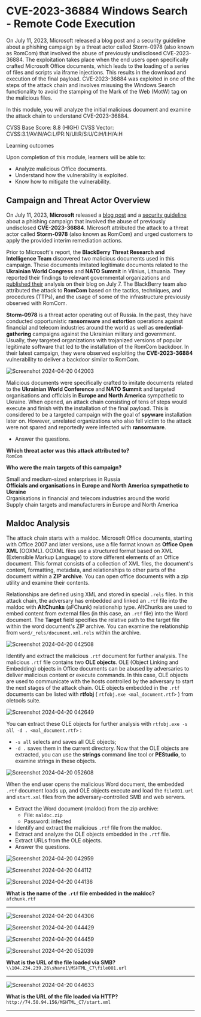# CVE-2023-36884 Windows Search - Remote Code Execution

On July 11, 2023, Microsoft released a blog post and a security guideline about a phishing campaign by a threat actor called Storm-0978 (also known as RomCom) that involved the abuse of previously undisclosed CVE-2023-36884. The exploitation takes place when the end users open specifically crafted Microsoft Office documents, which leads to the loading of a series of files and scripts via iframe injections. This results in the download and execution of the final payload. CVE-2023-36884 was exploited in one of the steps of the attack chain and involves misusing the Windows Search functionality to avoid the stamping of the Mark of the Web (MotW) tag on the malicious files.

In this module, you will analyze the initial malicious document and examine the attack chain to understand CVE-2023-36884.

CVSS Base Score: 8.8 (HIGH)
CVSS Vector: CVSS:3.1/AV:N/AC:L/PR:N/UI:R/S:U/C:H/I:H/A:H

Learning outcomes

Upon completion of this module, learners will be able to:

- Analyze malicious Office documents.
- Understand how the vulnerability is exploited.
- Know how to mitigate the vulnerability.

## Campaign and Threat Actor Overview

On July 11, 2023, **Microsoft** released a [blog post](https://www.microsoft.com/en-us/security/blog/2023/07/11/storm-0978-attacks-reveal-financial-and-espionage-motives/) and a [security guideline](https://msrc.microsoft.com/update-guide/vulnerability/CVE-2023-36884) about a phishing campaign that involved the abuse of previously undisclosed **CVE-2023-36884**. Microsoft attributed the attack to a threat actor called **Storm-0978** (also known as RomCom) and urged customers to apply the provided interim remediation actions.

Prior to Microsoft's report, the **BlackBerry Threat Research and Intelligence Team** discovered two malicious documents used in this campaign. These documents imitated legitimate documents related to the **Ukrainian World Congress** and **NATO Summit** in Vilnius, Lithuania. They reported their findings to relevant governmental organizations and [published their](https://blogs.blackberry.com/en/2023/07/romcom-targets-ukraine-nato-membership-talks-at-nato-summit) analysis on their blog on July 7. The BlackBerry team also attributed the attack to **RomCom** based on the tactics, techniques, and procedures (TTPs), and the usage of some of the infrastructure previously observed with RomCom.

**Storm-0978** is a threat actor operating out of Russia. In the past, they have conducted opportunistic **ransomware** and **extortion** operations against financial and telecom industries around the world as well as **credential-gathering** campaigns against the Ukrainian military and government. Usually, they targeted organizations with trojanized versions of popular legitimate software that led to the installation of the RomCom backdoor. In their latest campaign, they were observed exploiting the **CVE-2023-36884** vulnerability to deliver a backdoor similar to RomCom.

![Screenshot 2024-04-20 042003](https://github.com/acibojbp/RangeForce-Community/assets/164168280/11f12f06-4f0d-4813-aa48-14f2d6c2e378)

Malicious documents were specifically crafted to imitate documents related to the **Ukrainian World Conference** and **NATO Summit** and targeted organisations and officials in **Europe and North America** sympathetic to Ukraine. When opened, an attack chain consisting of tens of steps would execute and finish with the installation of the final payload. This is considered to be a targeted campaign with the goal of **spyware** installation later on. However, unrelated organizations who also fell victim to the attack were not spared and reportedly were infected with **ransomware**.

- Answer the questions.

**Which threat actor was this attack attributed to?**  
`RomCom`

**Who were the main targets of this campaign?**

Small and medium-sized enterprises in Russia  
**Officials and organisations in Europe and North America sympathetic to Ukraine**  
Organisations in financial and telecom industries around the world  
Supply chain targets and manufacturers in Europe and North America  

## Maldoc Analysis

The attack chain starts with a maldoc. Microsoft Office documents, starting with Office 2007 and later versions, use a file format known as **Office Open XML** (OOXML). OOXML files use a structured format based on XML (Extensible Markup Language) to store different elements of an Office document. This format consists of a collection of XML files, the document's content, formatting, metadata, and relationships to other parts of the document within a **ZIP archive**. You can open office documents with a zip utility and examine their contents.

Relationships are defined using XML and stored in special `.rels` files. In this attack chain, the adversary has embedded and linked an `.rtf` file into the maldoc with **AltChunks** (aFChunk) relationship type. AltChunks are used to embed content from external files (in this case, an `.rtf` file) into the Word document. The **Target** field specifies the relative path to the target file within the word document's ZIP archive. You can examine the relationship from `word/_rels/document.xml.rels` within the archive.

![Screenshot 2024-04-20 042508](https://github.com/acibojbp/RangeForce-Community/assets/164168280/bae6a7ef-a445-4229-935a-fe1f6ca5e800)

Identify and extract the malicious `.rtf` document for further analysis. The malicious `.rtf` file contains two **OLE objects**. OLE (Object Linking and Embedding) objects in Office documents can be abused by adversaries to deliver malicious content or execute commands. In this case, OLE objects are used to communicate with the hosts controlled by the adversary to start the next stages of the attack chain. OLE objects embedded in the `.rtf` documents can be listed with **rtfobj** ( `rtfobj.exe <mal_document.rtf>` ) from oletools suite.

![Screenshot 2024-04-20 042649](https://github.com/acibojbp/RangeForce-Community/assets/164168280/c0d086f2-dac2-4fff-bbb5-42b1ce80fc80)

You can extract these OLE objects for further analysis with `rtfobj.exe -s all -d . <mal_document.rtf>` :

- `-s all` selects and saves all OLE objects;
- `-d .` saves them in the current directory.
Now that the OLE objects are extracted, you can use the **strings** command line tool or **PEStudio**, to examine strings in these objects.

![Screenshot 2024-04-20 052608](https://github.com/acibojbp/RangeForce-Community/assets/164168280/767386bd-8336-4ca6-a714-6aa6199d03d2)

When the end user opens the malicious Word document, the embedded `.rtf` document loads up, and OLE objects execute and load the `file001.url` and `start.xml` files from the adversary-controlled SMB and web servers.

- Extract the Word document (maldoc) from the zip archive:
	- File: `maldoc.zip`
	- Password: infected
- Identify and extract the malicious `.rtf` file from the maldoc.
- Extract and analyze the OLE objects embedded in the `.rtf` file.
- Extract URLs from the OLE objects.
- Answer the questions.

![Screenshot 2024-04-20 042959](https://github.com/acibojbp/RangeForce-Community/assets/164168280/056b27ff-63bc-4cdb-9824-f5c399046dd9)

![Screenshot 2024-04-20 044112](https://github.com/acibojbp/RangeForce-Community/assets/164168280/f8e96724-8926-4b80-adc7-b075c0eeb955)

![Screenshot 2024-04-20 044136](https://github.com/acibojbp/RangeForce-Community/assets/164168280/e2adf381-7018-4a45-93af-7f9aa4d5e8a1)

**What is the name of the `.rtf` file embedded in the maldoc?**  
`afchunk.rtf`

---

![Screenshot 2024-04-20 044306](https://github.com/acibojbp/RangeForce-Community/assets/164168280/48cdf872-01d7-4248-add4-87f845975475)

![Screenshot 2024-04-20 044429](https://github.com/acibojbp/RangeForce-Community/assets/164168280/0748cac4-20f8-4f67-b2fc-40ff0b3c9359)

![Screenshot 2024-04-20 044459](https://github.com/acibojbp/RangeForce-Community/assets/164168280/7069140e-c218-45e9-8d06-89add1015acb)

![Screenshot 2024-04-20 052039](https://github.com/acibojbp/RangeForce-Community/assets/164168280/6fb550dd-7c82-41bd-b508-3220f7a9087c)

**What is the URL of the file loaded via SMB?**  
`\\104.234.239.26\share1\MSHTML_C7\file001.url`

---

![Screenshot 2024-04-20 044633](https://github.com/acibojbp/RangeForce-Community/assets/164168280/8608d536-3c19-4361-ac58-cf98f6febfd5)

**What is the URL of the file loaded via HTTP?**  
`http://74.50.94.156/MSHTML_C7/start.xml`

---


